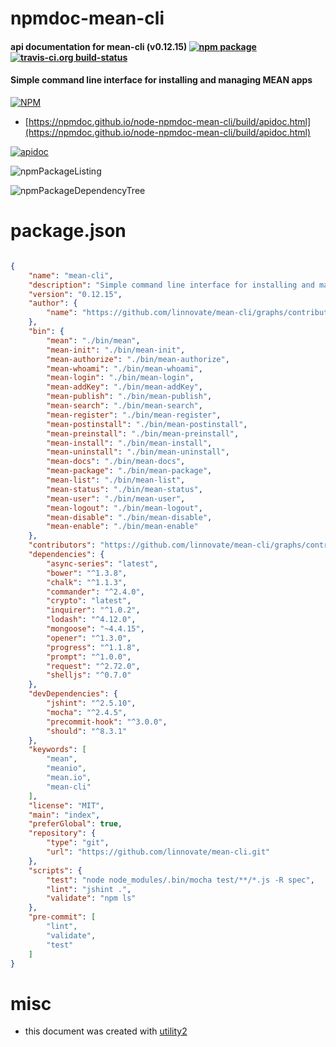 # npmdoc-mean-cli

#### api documentation for  mean-cli (v0.12.15)  [![npm package](https://img.shields.io/npm/v/npmdoc-mean-cli.svg?style=flat-square)](https://www.npmjs.org/package/npmdoc-mean-cli) [![travis-ci.org build-status](https://api.travis-ci.org/npmdoc/node-npmdoc-mean-cli.svg)](https://travis-ci.org/npmdoc/node-npmdoc-mean-cli)

#### Simple command line interface for installing and managing MEAN apps

[![NPM](https://nodei.co/npm/mean-cli.png?downloads=true&downloadRank=true&stars=true)](https://www.npmjs.com/package/mean-cli)

- [https://npmdoc.github.io/node-npmdoc-mean-cli/build/apidoc.html](https://npmdoc.github.io/node-npmdoc-mean-cli/build/apidoc.html)

[![apidoc](https://npmdoc.github.io/node-npmdoc-mean-cli/build/screenCapture.buildCi.browser.%252Ftmp%252Fbuild%252Fapidoc.html.png)](https://npmdoc.github.io/node-npmdoc-mean-cli/build/apidoc.html)

![npmPackageListing](https://npmdoc.github.io/node-npmdoc-mean-cli/build/screenCapture.npmPackageListing.svg)

![npmPackageDependencyTree](https://npmdoc.github.io/node-npmdoc-mean-cli/build/screenCapture.npmPackageDependencyTree.svg)



# package.json

```json

{
    "name": "mean-cli",
    "description": "Simple command line interface for installing and managing MEAN apps",
    "version": "0.12.15",
    "author": {
        "name": "https://github.com/linnovate/mean-cli/graphs/contributors"
    },
    "bin": {
        "mean": "./bin/mean",
        "mean-init": "./bin/mean-init",
        "mean-authorize": "./bin/mean-authorize",
        "mean-whoami": "./bin/mean-whoami",
        "mean-login": "./bin/mean-login",
        "mean-addKey": "./bin/mean-addKey",
        "mean-publish": "./bin/mean-publish",
        "mean-search": "./bin/mean-search",
        "mean-register": "./bin/mean-register",
        "mean-postinstall": "./bin/mean-postinstall",
        "mean-preinstall": "./bin/mean-preinstall",
        "mean-install": "./bin/mean-install",
        "mean-uninstall": "./bin/mean-uninstall",
        "mean-docs": "./bin/mean-docs",
        "mean-package": "./bin/mean-package",
        "mean-list": "./bin/mean-list",
        "mean-status": "./bin/mean-status",
        "mean-user": "./bin/mean-user",
        "mean-logout": "./bin/mean-logout",
        "mean-disable": "./bin/mean-disable",
        "mean-enable": "./bin/mean-enable"
    },
    "contributors": "https://github.com/linnovate/mean-cli/graphs/contributors",
    "dependencies": {
        "async-series": "latest",
        "bower": "^1.3.8",
        "chalk": "^1.1.3",
        "commander": "^2.4.0",
        "crypto": "latest",
        "inquirer": "^1.0.2",
        "lodash": "^4.12.0",
        "mongoose": "~4.4.15",
        "opener": "^1.3.0",
        "progress": "^1.1.8",
        "prompt": "^1.0.0",
        "request": "^2.72.0",
        "shelljs": "^0.7.0"
    },
    "devDependencies": {
        "jshint": "^2.5.10",
        "mocha": "^2.4.5",
        "precommit-hook": "^3.0.0",
        "should": "^8.3.1"
    },
    "keywords": [
        "mean",
        "meanio",
        "mean.io",
        "mean-cli"
    ],
    "license": "MIT",
    "main": "index",
    "preferGlobal": true,
    "repository": {
        "type": "git",
        "url": "https://github.com/linnovate/mean-cli.git"
    },
    "scripts": {
        "test": "node node_modules/.bin/mocha test/**/*.js -R spec",
        "lint": "jshint .",
        "validate": "npm ls"
    },
    "pre-commit": [
        "lint",
        "validate",
        "test"
    ]
}
```



# misc
- this document was created with [utility2](https://github.com/kaizhu256/node-utility2)
